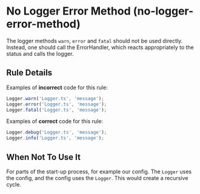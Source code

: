 # No Logger Error Method (no-logger-error-method)

The logger methods `warn`, `error` and `fatal` should not be used directly.
Instead, one should call the ErrorHandler, which reacts appropriately to the status and calls the logger.

## Rule Details

Examples of **incorrect** code for this rule:

```ts
Logger.warn('Logger.ts', 'message');
Logger.error('Logger.ts', 'message');
Logger.fatal('Logger.ts', 'message');
```

Examples of **correct** code for this rule:

```ts
Logger.debug('Logger.ts', 'message');
Logger.info('Logger.ts', 'message');
```

## When Not To Use It

For parts of the start-up process, for example our config.
The `Logger` uses the config, and the config uses the `Logger`.
This would create a recursive cycle.
